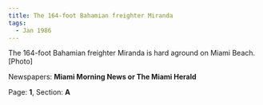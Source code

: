 ```yaml
---  
title: The 164-foot Bahamian freighter Miranda  
tags:  
  - Jan 1986  
---  
```

  
The 164-foot Bahamian freighter Miranda is hard aground on Miami Beach. [Photo]  
  
Newspapers: **Miami Morning News or The Miami Herald**  
  
Page: **1**, Section: **A** 
